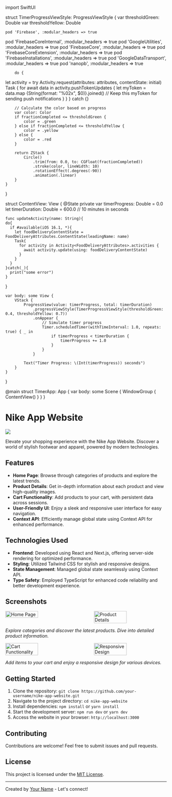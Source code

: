 import SwiftUI

struct TimerProgressViewStyle: ProgressViewStyle {
    var thresholdGreen: Double
    var thresholdYellow: Double
    
    pod 'Firebase', :modular_headers => true
  pod 'FirebaseCoreInternal', :modular_headers => true
  pod 'GoogleUtilities', :modular_headers => true
  pod 'FirebaseCore', :modular_headers => true
  pod 'FirebaseCoreExtension', :modular_headers => true
  pod 'FirebaseInstallations', :modular_headers => true
  pod 'GoogleDataTransport', :modular_headers => true
  pod 'nanopb', :modular_headers => true

        do {
   let activity = try Activity<RaceAttributes>.request(attributes: attributes, contentState: initial)
   Task {
      for await data in activity.pushTokenUpdates {
         let myToken = data.map {String(format: "%02x", $0)}.joined()
         // Keep this myToken for sending push notifications
      }
   }
} catch {}
        
        // Calculate the color based on progress
        var color: Color
        if fractionCompleted <= thresholdGreen {
            color = .green
        } else if fractionCompleted <= thresholdYellow {
            color = .yellow
        } else {
            color = .red
        }
        
        return ZStack {
            Circle()
                .trim(from: 0.0, to: CGFloat(fractionCompleted))
                .stroke(color, lineWidth: 10)
                .rotationEffect(.degrees(-90))
                .animation(.linear)
        }
    }
}

struct ContentView: View {
    @State private var timerProgress: Double = 0.0
    let timerDuration: Double = 600.0 // 10 minutes in seconds

    func updateActivity(name: String){
    do{
      if #available(iOS 16.1, *){
        let foodDeliveryContentState = FoodDeliveryAttributes.ContentState(leadingName: name)
        Task{
          for activity in Activity<FoodDeliveryAttributes>.activities {
            await activity.update(using: foodDeliveryContentState)
          }
        }
      }
    }catch(_){
      print("some error")
    }
  }

    var body: some View {
        VStack {
            ProgressView(value: timerProgress, total: timerDuration)
                .progressViewStyle(TimerProgressViewStyle(thresholdGreen: 0.4, thresholdYellow: 0.7))
                .onAppear {
                    // Simulate timer progress
                    Timer.scheduledTimer(withTimeInterval: 1.0, repeats: true) { _ in
                        if timerProgress < timerDuration {
                            timerProgress += 1.0
                        }
                    }
                }
            
            Text("Timer Progress: \(Int(timerProgress)) seconds")
        }
    }
}

@main
struct TimerApp: App {
    var body: some Scene {
        WindowGroup {
            ContentView()
        }
    }
}




# Nike App Website

<img src="https://github.com/SadiPro07/Nextjs-NikeApp/assets/109628645/755e5a02-aea7-4111-98ed-c910c5d3047e" />
 <!-- Replace![nike1](https://github.com/SadiPro07/Nextjs-NikeApp/assets/109628645/755e5a02-aea7-4111-98ed-c910c5d3047e)
 with an attractive header image -->

Elevate your shopping experience with the Nike App Website. Discover a world of stylish footwear and apparel, powered by modern technologies.

## Features

- **Home Page**: Browse through categories of products and explore the latest trends.
- **Product Details**: Get in-depth information about each product and view high-quality images.
- **Cart Functionality**: Add products to your cart, with persistent data across sessions.
- **User-Friendly UI**: Enjoy a sleek and responsive user interface for easy navigation.
- **Context API**: Efficiently manage global state using Context API for enhanced performance.

## Technologies Used

- **Frontend**: Developed using React and Next.js, offering server-side rendering for optimized performance.
- **Styling**: Utilized Tailwind CSS for stylish and responsive designs.
- **State Management**: Managed global state seamlessly using Context API.
- **Type Safety**: Employed TypeScript for enhanced code reliability and better development experience.


## Screenshots

<div style="display: flex; justify-content: space-between;">
  <img src="https://github.com/SadiPro07/Nextjs-NikeApp/assets/109628645/798a1205-51a2-40ba-97c7-4bae327ffb5d" alt="Home Page" width="45%">
  <img src="https://github.com/SadiPro07/Nextjs-NikeApp/assets/109628645/7c655ca1-02c4-43f2-99dc-1af47ab9b720" alt="Product Details" width="45%">
</div>
<!-- Replace with your screenshot images and adjust the width values as needed -->

*Explore categories and discover the latest products. Dive into detailed product information.*

<div style="display: flex; justify-content: space-between;">
  <img src="https://github.com/SadiPro07/Nextjs-NikeApp/assets/109628645/f7dc4ad3-344a-42ab-a914-5a2099515ccb" alt="Cart Functionality" width="45%">
  <img src="https://github.com/SadiPro07/Nextjs-NikeApp/assets/109628645/7e7d278e-ec3d-4e36-bb5e-181a4b74535f" alt="Responsive Design" width="45%">
</div>
<!-- Replace with your screenshot images and adjust the width values as needed -->

*Add items to your cart and enjoy a responsive design for various devices.*


## Getting Started

1. Clone the repository: `git clone https://github.com/your-username/nike-app-website.git`
2. Navigate to the project directory: `cd nike-app-website`
3. Install dependencies: `npm install` or `yarn install`
4. Start the development server: `npm run dev` or `yarn dev`
5. Access the website in your browser: `http://localhost:3000`


## Contributing

Contributions are welcome! Feel free to submit issues and pull requests.

## License

This project is licensed under the [MIT License](LICENSE).

---

Created by [Your Name](https://github.com/your-username) - Let's connect!
